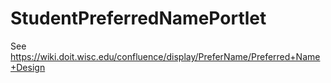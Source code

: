 StudentPreferredNamePortlet
===========================

See https://wiki.doit.wisc.edu/confluence/display/PreferName/Preferred+Name+Design
